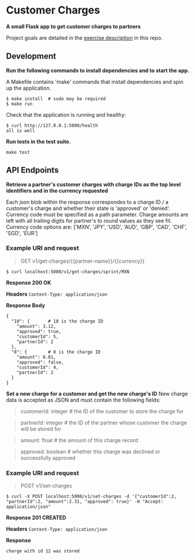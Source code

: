 
# Customer Charges

__A small Flask app to get customer charges to partners__

Project goals are detailed in the [exercise description](exercise_description.md) in this repo.

## Development

__Run the following commands to install dependencies and to start the app.__

A Makefile contains 'make' commands that install dependencies and spin up the application.
```
$ make install  # sudo may be required
$ make run
```
Check that the application is running and healthy:
```
$ curl http://127.0.0.1:5000/health
all is well
```

__Run tests in the test suite.__
```
make test
```


## API Endpoints

__Retrieve a partner's customer charges with charge IDs as the top level identifiers and in the currency requested__

Each json blob within the response correspondes to a charge ID / a customer's charge and whether their state is 'approved' or 'denied'.
Currency code must be specified as a path parameter. Charge amounts are left with all trailing digits for partner's to round values as they see fit.
Currency code options are: ['MXN', 'JPY', 'USD', 'AUD', 'GBP', 'CAD', 'CHF', 'SGD', 'EUR']

### __Example URI and request__

> GET v1/get-charges/{{partner-name}}/{{currency}}


`$ curl localhost:5000/v1/get-charges/sprint/MXN`

__Response 200 OK__

__Headers__ `Content-Type: application/json`

__Response Body__
```
{
  "10": {		# 10 is the charge ID
    "amount": 3.12,
    "approved": true,
    "customerId": 5,
    "partnerId": 2
  },
  "8": {		# 8 is the charge ID
    "amount": 0.01,
    "approved": false,
    "customerId": 4,
    "partnerId": 2
  }
}
```


__Set a new charge for a customer and get the new charge's ID__
New charge data is accepted as JSON and must contain the following fields:

>customerId: integer  # the ID of the customer to store the charge for

>partnerId: integer  # the ID of the partner whose customer the charge will be stored for

>amount: float  # the amount of this charge record

>approved: boolean  # whether this charge was declined or successfully approved


### __Example URI and request__

> POST v1/set-charges


`$ curl -X POST localhost:5000/v1/set-charges -d '{"customerId":2, "partnerId":2, "amount":2.31, "approved": true}' -H "Accept: application/json"`

__Response 201 CREATED__

__Headers__ `Content-Type: application/json`

__Response__
```
charge with id 12 was stored
```
